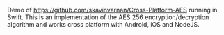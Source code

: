 Demo of https://github.com/skavinvarnan/Cross-Platform-AES running in Swift. This is an implementation of the AES 256 encryption/decryption algorithm and works cross platform with Android, iOS and NodeJS.
